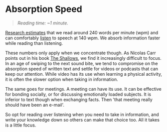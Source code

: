 # Absorption Speed

> *Reading time: ~1 minute.*

[Research estimates](https://www.researchgate.net/publication/332380784_How_many_words_do_we_read_per_minute_A_review_and_meta-analysis_of_reading_rate)
that we read around 240 words per minute (wpm) and can comfortably
[listen](https://clearly-speaking.com/what-is-the-ideal-rate-of-speech/) to
speech at 140 wpm. We absorb information faster while reading than listening.

These numbers only apply when we concentrate though. As Nicolas Carr points out
in his book
[The Shallows](https://www.amazon.com/Shallows-What-Internet-Doing-Brains/dp/0393339750),
we find it increasingly difficult to focus. In an age of swiping to the next
sound bite, we tend to compromise on the absorption speed of written text and
settle for videos or podcasts that can keep our attention. While video has its
use when learning a physical activity, it is often the slower option when
taking in information.

The same goes for meetings. A meeting can have its use. It can be effective
for bonding socially, or for discussing emotionally loaded subjects. It is
inferior to text though when exchanging facts. Then 'that meeting really should
have been an e-mail'.

So opt for reading over listening when you need to take in information, and
write your knowledge down so others can make that choice too. All it takes is a
little focus.
